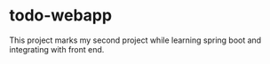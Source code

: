 # todo-webapp
This project marks my second project while learning spring boot and integrating with front end. 
